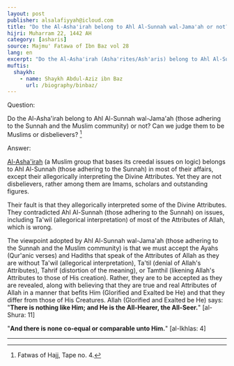 ```yaml
---
layout: post
publisher: alsalafiyyah@icloud.com
title: "Do the Al-Asha'irah belong to Ahl Al-Sunnah wal-Jama'ah or not?"
hijri: Muharram 22, 1442 AH
category: [asharis]
source: Majmu' Fatawa of Ibn Baz vol 28
lang: en
excerpt: "Do the Al-Asha'irah (Asha'rites/Ash'aris) belong to Ahl Al-Sunnah wal-Jama'ah or not?"
muftis:
  shaykh: 
    - name: Shaykh Abdul-Aziz ibn Baz
      url: /biography/binbaz/
---
```


Question:

Do the Al-Asha'irah belong to Ahl Al-Sunnah wal-Jama'ah (those adhering to the Sunnah and the Muslim community) or not? Can we judge them to be Muslims or disbelievers? [^1]

Answer:

[Al-Asha'irah](/asharis/) (a Muslim group that bases its creedal issues on logic) belongs to Ahl Al-Sunnah (those adhering to the Sunnah) in most of their affairs, except their allegorically interpreting the Divine Attributes. Yet they are not disbelievers, rather among them are Imams, scholars and outstanding figures. 

Their fault is that they allegorically interpreted some of the Divine Attributes. They contradicted Ahl Al-Sunnah (those adhering to the Sunnah) on issues, including Ta'wil (allegorical interpretation) of most of the Attributes of Allah, which is wrong. 

The viewpoint adopted by Ahl Al-Sunnah wal-Jama'ah (those adhering to the Sunnah and the Muslim community) is that we must accept the Ayahs (Qur'anic verses) and Hadiths that speak of the Attributes of Allah as they are without Ta'wil (allegorical interpretation), Ta'til (denial of Allah's Attributes), Tahrif (distortion of the meaning), or Tamthil (likening Allah's Attributes to those of His creation). Rather, they are to be accepted as they are revealed, along with believing that they are true and real Attributes of Allah in a manner that befits Him (Glorified and Exalted be He) and that they differ from those of His Creatures. Allah (Glorified and Exalted be He) says: "**There is nothing like Him; and He is the All-Hearer, the All-Seer.**" [al-Shura: 11]

"**And there is none co-equal or comparable unto Him.**" [al-Ikhlas: 4]

---

[^1]: Fatwas of Hajj, Tape no. 4.
